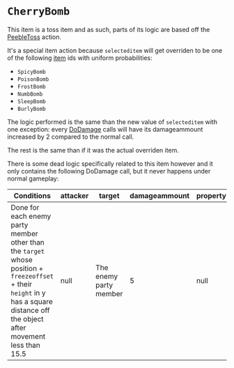 # `CherryBomb`
This item is a toss item and as such, parts of its logic are based off the [PeebleToss](../Skills/PeebleToss.md) action.

It's a special item action because `selecteditem` will get overriden to be one of the following [item](../../../Enums%20and%20IDs/Items.md) ids with uniform probabilities:

- `SpicyBomb`
- `PoisonBomb`
- `FrostBomb`
- `NumbBomb`
- `SleepBomb`
- `BurlyBomb`

The logic performed is the same than the new value of `selecteditem` with one exception: every [DoDamage](../../Damage%20pipeline/DoDamage.md) calls will have its damageammount increased by 2 compared to the normal call.

The rest is the same than if it was the actual overriden item.

There is some dead logic specifically related to this item however and it only contains the following DoDamage call, but it never happens under normal gameplay:

|Conditions|attacker|target|damageammount|property|overrides|block|
|---|---|---|---|---|---|---|
|Done for each enemy party member other than the `target` whose position + `freezeoffset` + their `height` in y has a square distance off the object after movement less than 15.5|null|The enemy party member|5|null|empty array|false|